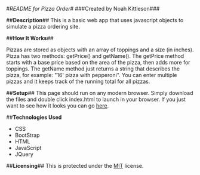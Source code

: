 #_README for Pizza Order_#
###Created by Noah Kittleson###

##**Description**##
This is a basic web app that uses javascript objects to simulate a pizza ordering site.

##**How It Works**##

Pizzas are stored as objects with an array of toppings and a size (in inches).  Pizza has two methods: getPrice() and getName().  The getPrice method starts with a base price based on the area of the pizza, then adds more for toppings.  The getName method just returns a string that describes the pizza, for example: "16' pizza with pepperoni".  You can enter multiple pizzas and it keeps track of the running total for all pizzas.

##**Setup**##
This page should run on any modern browser.  Simply download the files and double click index.html to launch in your browser.  If you just want to see how it looks you can go [here](http://noahkittleson.github.io/pizza-order/).

##**Technologies Used**
* CSS
* BootStrap
* HTML
* JavaScript
* JQuery

##**Licensing**##
This is protected under the [MIT](https://en.wikipedia.org/wiki/MIT_License) license.
